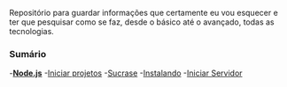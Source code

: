Repositório para guardar informações que certamente eu vou esquecer 
e ter que pesquisar como se faz, desde o básico até o avançado, 
todas as tecnologias.

### Sumário

-<a href="https://github.com/lucaslacroix/wiki/tree/master/Node.js" target="_blank">**Node.js**</a>
    -<a href="https://github.com/lucaslacroix/wiki/blob/master/Node.js/iniciar-projetos.md" target="_blank">Iniciar projetos</a>
    -<a href="https://github.com/lucaslacroix/wiki/tree/master/Node.js/Sucrase" target="_blank">Sucrase</a>
        -<a href="https://github.com/lucaslacroix/wiki/blob/master/Node.js/Sucrase/instalando.md" target="_blank">Instalando</a>
        -<a href="https://github.com/lucaslacroix/wiki/blob/master/Node.js/Sucrase/iniciar-servidor.md" target="_blank">Iniciar Servidor</a>
